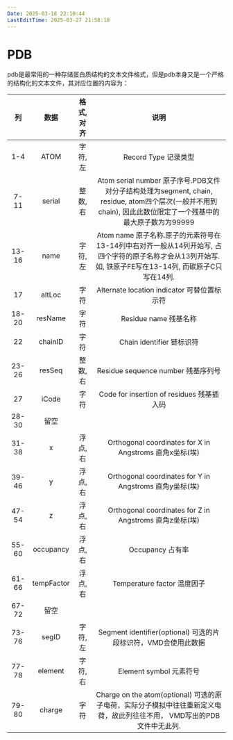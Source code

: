 ```yaml
---
Date: 2025-03-18 22:10:44
LastEditTime: 2025-03-27 21:58:18
---
```

# PDB

pdb是最常用的一种存储蛋白质结构的文本文件格式，但是pdb本身又是一个严格的结构化的文本文件，其对应位置的内容为：

|  列  |  数据  |  格式, 对齐  |说明
|  :-:  | :-:  |  :-:  | :-:  |
|  1-4  |  ATOM  |  字符, 左  |  Record Type 记录类型  |
|  7-11  |  serial  |  整数, 右  |  Atom serial number 原子序号.PDB文件对分子结构处理为segment, chain, residue, atom四个层次(一般并不用到chain), 因此此数位限定了一个残基中的最大原子数为为99999  |
|  13-16  |  name  |  字符, 左  |  Atom name 原子名称.原子的元素符号在13-14列中右对齐一般从14列开始写, 占四个字符的原子名称才会从13列开始写.如, 铁原子FE写在13-14列, 而碳原子C只写在14列.  |
|  17  |  altLoc  |  字符  |  Alternate location indicator 可替位置标示符  |
|  18-20  |  resName  |  字符  |  Residue name 残基名称  |
|  22  |  chainID  |  字符  |  Chain identifier 链标识符  |
|  23-26  |  resSeq  |  整数, 右  |  Residue sequence number 残基序列号  |
|  27  |  iCode  |  字符  |  Code for insertion of residues 残基插入码  |
|  28-30  |  留空  |    |    |
|  31-38  |  x  |  浮点, 右  |  Orthogonal coordinates for X in Angstroms 直角x坐标(埃)  |
|  39-46  |  y  |  浮点, 右  |  Orthogonal coordinates for Y in Angstroms 直角y坐标(埃)  |
|  47-54  |  z  |  浮点, 右  |  Orthogonal coordinates for Z in Angstroms 直角z坐标(埃)  |
|  55-60  |  occupancy  |  浮点, 右  |  Occupancy 占有率  |
|  61-66  |  tempFactor  |  浮点, 右  |  Temperature factor 温度因子  |
|  67-72  |  留空  |    |    |
|  73-76  |  segID  |  字符, 左  |  Segment identifier(optional) 可选的片段标识符，VMD会使用此数据  |
|  77-78  |  element  |  字符, 右  |  Element symbol 元素符号  |
|  79-80  |  charge  |  字符  |  Charge on the atom(optional) 可选的原子电荷，实际分子模拟中往往重新定义电荷，故此列往往不用， VMD写出的PDB文件中无此列.  |
